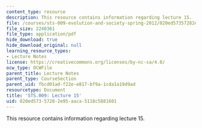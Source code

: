 ```yaml
---
content_type: resource
description: This resource contains information regarding lecture 15.
file: /courses/sts-009-evolution-and-society-spring-2012/020ed57357282e95aaca5118c5881601_MITSTS_009S12_lec15.pdf
file_size: 2240361
file_type: application/pdf
hide_download: true
hide_download_original: null
learning_resource_types:
- Lecture Notes
license: https://creativecommons.org/licenses/by-nc-sa/4.0/
ocw_type: OCWFile
parent_title: Lecture Notes
parent_type: CourseSection
parent_uid: fbcd01ad-f22e-e817-bf9a-1cda1a19d9ad
resourcetype: Document
title: 'STS.009: Lecture 15'
uid: 020ed573-5728-2e95-aaca-5118c5881601
---
```

This resource contains information regarding lecture 15.